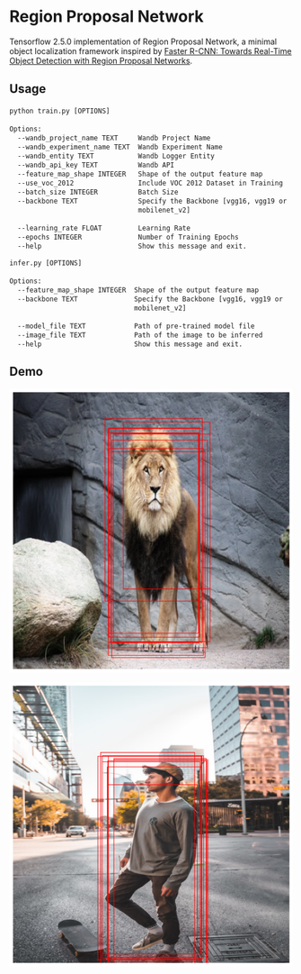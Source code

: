 # Region Proposal Network

Tensorflow 2.5.0 implementation of Region Proposal Network, a minimal object localization framework inspired by [Faster R-CNN: Towards Real-Time Object
Detection with Region Proposal Networks](https://arxiv.org/pdf/1506.01497.pdf).

## Usage

```
python train.py [OPTIONS]

Options:
  --wandb_project_name TEXT     Wandb Project Name
  --wandb_experiment_name TEXT  Wandb Experiment Name
  --wandb_entity TEXT           Wandb Logger Entity
  --wandb_api_key TEXT          Wandb API
  --feature_map_shape INTEGER   Shape of the output feature map
  --use_voc_2012                Include VOC 2012 Dataset in Training
  --batch_size INTEGER          Batch Size
  --backbone TEXT               Specify the Backbone [vgg16, vgg19 or
                                mobilenet_v2]

  --learning_rate FLOAT         Learning Rate
  --epochs INTEGER              Number of Training Epochs
  --help                        Show this message and exit.
```

```
infer.py [OPTIONS]

Options:
  --feature_map_shape INTEGER  Shape of the output feature map
  --backbone TEXT              Specify the Backbone [vgg16, vgg19 or
                               mobilenet_v2]

  --model_file TEXT            Path of pre-trained model file
  --image_file TEXT            Path of the image to be inferred
  --help                       Show this message and exit.
```

## Demo

![](./assets/test_1.png)

![](./assets/test_2.png)
